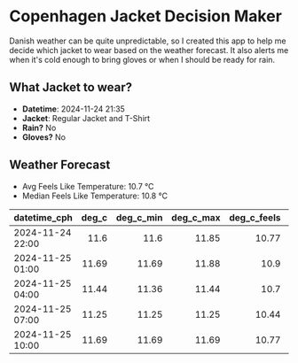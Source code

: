 
# Copenhagen Jacket Decision Maker

Danish weather can be quite unpredictable, so I created this app to help me decide which jacket to wear based on the weather forecast. 
It also alerts me when it's cold enough to bring gloves or when I should be ready for rain.

## What Jacket to wear?

- **Datetime**: 2024-11-24 21:35
- **Jacket**: Regular Jacket and T-Shirt
- **Rain?** No
- **Gloves?** No

## Weather Forecast
- Avg Feels Like Temperature: 10.7 °C
- Median Feels Like Temperature: 10.8 °C

| datetime_cph     |   deg_c |   deg_c_min |   deg_c_max |   deg_c_feels | weather   | wind   | rain   |
|:-----------------|--------:|------------:|------------:|--------------:|:----------|:-------|:-------|
| 2024-11-24 22:00 |   11.6  |       11.6  |       11.85 |         10.77 | Clouds    | High   | None   |
| 2024-11-25 01:00 |   11.69 |       11.69 |       11.88 |         10.9  | Clouds    | High   | None   |
| 2024-11-25 04:00 |   11.44 |       11.36 |       11.44 |         10.7  | Clouds    | High   | None   |
| 2024-11-25 07:00 |   11.25 |       11.25 |       11.25 |         10.44 | Clouds    | High   | None   |
| 2024-11-25 10:00 |   11.69 |       11.69 |       11.69 |         10.77 | Clouds    | High   | None   |
        